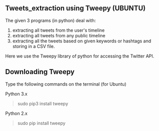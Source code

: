 ## Tweets_extraction using Tweepy (UBUNTU)
The given 3 programs (in python) deal with:
1. extracting all tweets from the user's timeline
2. extracting all tweets from any public timeline 
3. extracting all the tweets based on given keywords or hashtags and storing in a CSV file.

Here we use the Tweepy library of python for accessing the Twitter API.

## Downloading Tweepy
Type the following commands on the terminal (for Ubuntu)

Python 3.x

> sudo pip3 install tweepy

Python 2.x

> sudo pip install tweepy

